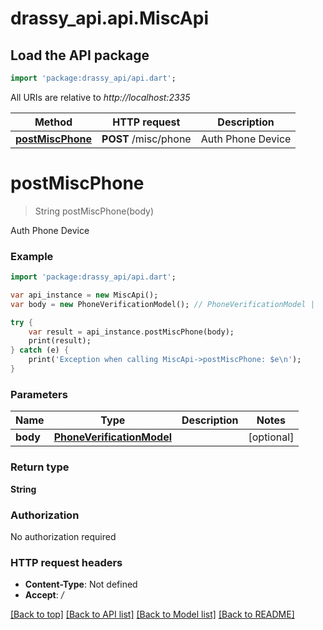 # drassy_api.api.MiscApi

## Load the API package
```dart
import 'package:drassy_api/api.dart';
```

All URIs are relative to *http://localhost:2335*

Method | HTTP request | Description
------------- | ------------- | -------------
[**postMiscPhone**](MiscApi.md#postmiscphone) | **POST** /misc/phone | Auth Phone Device


# **postMiscPhone**
> String postMiscPhone(body)

Auth Phone Device

### Example
```dart
import 'package:drassy_api/api.dart';

var api_instance = new MiscApi();
var body = new PhoneVerificationModel(); // PhoneVerificationModel | 

try {
    var result = api_instance.postMiscPhone(body);
    print(result);
} catch (e) {
    print('Exception when calling MiscApi->postMiscPhone: $e\n');
}
```

### Parameters

Name | Type | Description  | Notes
------------- | ------------- | ------------- | -------------
 **body** | [**PhoneVerificationModel**](PhoneVerificationModel.md)|  | [optional] 

### Return type

**String**

### Authorization

No authorization required

### HTTP request headers

 - **Content-Type**: Not defined
 - **Accept**: */*

[[Back to top]](#) [[Back to API list]](../README.md#documentation-for-api-endpoints) [[Back to Model list]](../README.md#documentation-for-models) [[Back to README]](../README.md)

